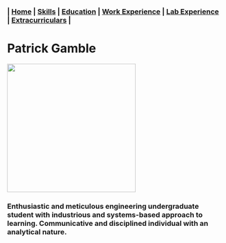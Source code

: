 ### | [Home](/Patrick-Gamble/index) | [Skills](/Patrick-Gamble/skills) | [Education](/Patrick-Gamble/education) | [Work Experience](/Patrick-Gamble/work-experience) | [Lab Experience](/Patrick-Gamble/lab-experience) | [Extracurriculars](/Patrick-Gamble/extracurriculars) |

# Patrick Gamble
<img src="https://user-images.githubusercontent.com/70120376/165220952-437de4ef-d2ea-4f85-b66f-414475162195.jpg" width="300" height="300">

### Enthusiastic and meticulous engineering undergraduate student with industrious and systems-based approach to learning. Communicative and disciplined individual with an analytical nature.
